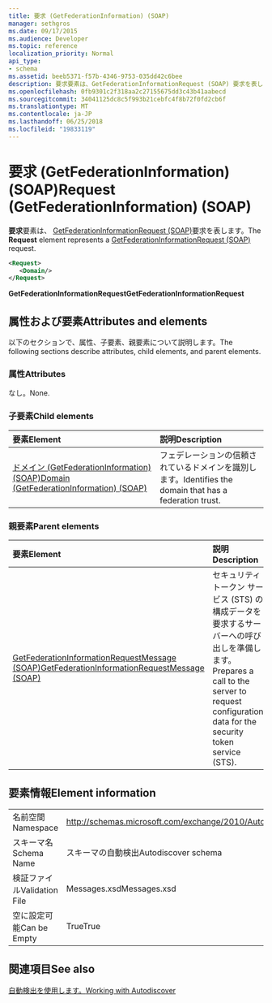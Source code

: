 ```yaml
---
title: 要求 (GetFederationInformation) (SOAP)
manager: sethgros
ms.date: 09/17/2015
ms.audience: Developer
ms.topic: reference
localization_priority: Normal
api_type:
- schema
ms.assetid: beeb5371-f57b-4346-9753-035dd42c6bee
description: 要求要素は、GetFederationInformationRequest (SOAP) 要求を表します。
ms.openlocfilehash: 0fb9301c2f318aa2c27155675dd3c43b41aabecd
ms.sourcegitcommit: 34041125dc8c5f993b21cebfc4f8b72f0fd2cb6f
ms.translationtype: MT
ms.contentlocale: ja-JP
ms.lasthandoff: 06/25/2018
ms.locfileid: "19833119"
---
```

# <a name="request-getfederationinformation-soap"></a><span data-ttu-id="2cd45-103">要求 (GetFederationInformation) (SOAP)</span><span class="sxs-lookup"><span data-stu-id="2cd45-103">Request (GetFederationInformation) (SOAP)</span></span>

<span data-ttu-id="2cd45-104">**要求**要素は、 [GetFederationInformationRequest (SOAP)](getfederationinformationrequest-soap.md)要求を表します。</span><span class="sxs-lookup"><span data-stu-id="2cd45-104">The **Request** element represents a [GetFederationInformationRequest (SOAP)](getfederationinformationrequest-soap.md) request.</span></span> 
  
```XML
<Request>
   <Domain/>
</Request>
```

 <span data-ttu-id="2cd45-105">**GetFederationInformationRequest**</span><span class="sxs-lookup"><span data-stu-id="2cd45-105">**GetFederationInformationRequest**</span></span>
## <a name="attributes-and-elements"></a><span data-ttu-id="2cd45-106">属性および要素</span><span class="sxs-lookup"><span data-stu-id="2cd45-106">Attributes and elements</span></span>

<span data-ttu-id="2cd45-107">以下のセクションで、属性、子要素、親要素について説明します。</span><span class="sxs-lookup"><span data-stu-id="2cd45-107">The following sections describe attributes, child elements, and parent elements.</span></span>
  
### <a name="attributes"></a><span data-ttu-id="2cd45-108">属性</span><span class="sxs-lookup"><span data-stu-id="2cd45-108">Attributes</span></span>

<span data-ttu-id="2cd45-109">なし。</span><span class="sxs-lookup"><span data-stu-id="2cd45-109">None.</span></span>
  
### <a name="child-elements"></a><span data-ttu-id="2cd45-110">子要素</span><span class="sxs-lookup"><span data-stu-id="2cd45-110">Child elements</span></span>

|<span data-ttu-id="2cd45-111">**要素**</span><span class="sxs-lookup"><span data-stu-id="2cd45-111">**Element**</span></span>|<span data-ttu-id="2cd45-112">**説明**</span><span class="sxs-lookup"><span data-stu-id="2cd45-112">**Description**</span></span>|
|:-----|:-----|
|[<span data-ttu-id="2cd45-113">ドメイン (GetFederationInformation) (SOAP)</span><span class="sxs-lookup"><span data-stu-id="2cd45-113">Domain (GetFederationInformation) (SOAP)</span></span>](domain-getfederationinformationsoap.md) <br/> |<span data-ttu-id="2cd45-114">フェデレーションの信頼されているドメインを識別します。</span><span class="sxs-lookup"><span data-stu-id="2cd45-114">Identifies the domain that has a federation trust.</span></span>  <br/> |
   
### <a name="parent-elements"></a><span data-ttu-id="2cd45-115">親要素</span><span class="sxs-lookup"><span data-stu-id="2cd45-115">Parent elements</span></span>

|<span data-ttu-id="2cd45-116">**要素**</span><span class="sxs-lookup"><span data-stu-id="2cd45-116">**Element**</span></span>|<span data-ttu-id="2cd45-117">**説明**</span><span class="sxs-lookup"><span data-stu-id="2cd45-117">**Description**</span></span>|
|:-----|:-----|
|[<span data-ttu-id="2cd45-118">GetFederationInformationRequestMessage (SOAP)</span><span class="sxs-lookup"><span data-stu-id="2cd45-118">GetFederationInformationRequestMessage (SOAP)</span></span>](getfederationinformationrequestmessage-soap.md) <br/> |<span data-ttu-id="2cd45-119">セキュリティ トークン サービス (STS) の構成データを要求するサーバーへの呼び出しを準備します。</span><span class="sxs-lookup"><span data-stu-id="2cd45-119">Prepares a call to the server to request configuration data for the security token service (STS).</span></span>  <br/> |
   
## <a name="element-information"></a><span data-ttu-id="2cd45-120">要素情報</span><span class="sxs-lookup"><span data-stu-id="2cd45-120">Element information</span></span>

|||
|:-----|:-----|
|<span data-ttu-id="2cd45-121">名前空間</span><span class="sxs-lookup"><span data-stu-id="2cd45-121">Namespace</span></span>  <br/> |http://schemas.microsoft.com/exchange/2010/Autodiscover  <br/> |
|<span data-ttu-id="2cd45-122">スキーマ名</span><span class="sxs-lookup"><span data-stu-id="2cd45-122">Schema Name</span></span>  <br/> |<span data-ttu-id="2cd45-123">スキーマの自動検出</span><span class="sxs-lookup"><span data-stu-id="2cd45-123">Autodiscover schema</span></span>  <br/> |
|<span data-ttu-id="2cd45-124">検証ファイル</span><span class="sxs-lookup"><span data-stu-id="2cd45-124">Validation File</span></span>  <br/> |<span data-ttu-id="2cd45-125">Messages.xsd</span><span class="sxs-lookup"><span data-stu-id="2cd45-125">Messages.xsd</span></span>  <br/> |
|<span data-ttu-id="2cd45-126">空に設定可能</span><span class="sxs-lookup"><span data-stu-id="2cd45-126">Can be Empty</span></span>  <br/> |<span data-ttu-id="2cd45-127">True</span><span class="sxs-lookup"><span data-stu-id="2cd45-127">True</span></span>  <br/> |
   
## <a name="see-also"></a><span data-ttu-id="2cd45-128">関連項目</span><span class="sxs-lookup"><span data-stu-id="2cd45-128">See also</span></span>



[<span data-ttu-id="2cd45-129">自動検出を使用します。</span><span class="sxs-lookup"><span data-stu-id="2cd45-129">Working with Autodiscover</span></span>](http://msdn.microsoft.com/library/39726b67-2eb2-451b-9307-cfd0b518b55c%28Office.15%29.aspx)

